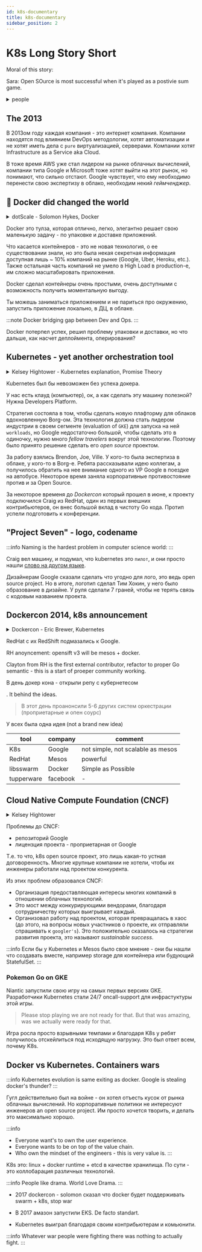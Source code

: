 ```yaml
---
id: k8s-documentary
title: k8s-documentary
sidebar_position: 2
---
```

<!-- 
Convention:
:::note "Author comment"
-->

# K8s Long Story Short

Moral of this story:

Sara: Open SOurce is most successful when it's played as a postivie sum game.

<details>
<summary>people</summary>

- Tim Hockin - Principal SW Engineer, K8s, GKE, GCP
- Kelsey Hightower - Developer Advocate, GCP
- Brendon Burns - cofounder kubernets
- [Eric Brewer](https://www.linkedin.com/in/eric-brewer-1031254/) | [wiki](https://en.wikipedia.org/wiki/Eric_Brewer_(scientist)) - VP Infrastructure & Google Fellow, Professor at UC Berkeley.

</details>

## The 2013

В 2013ом году каждая компания - это интернет компания. Компании находятся под влиянием DevOps методологии, хотят автоматизации и не хотят иметь дела с `pure` виртуализацией, серверами. Компании хотят Infrastructure as a Service aka Cloud.

В тоже время AWS уже стал лидером на рынке облачных вычислений, компании типа Google и Microsoft тоже хотят выйти на этот рынок, но понимают, что сильно отстают. Google чувствует, что ему необходимо перенести свою экспертизу в облако, необходим некий *геймченджер*.

## :whale: Docker did changed the world

<details>
<summary>dotScale - Solomon Hykes, Docker </summary>

Это очень интересно посмотреть, даже если вы отлично знаете :whale: 

<div class="video-wrapper">
  <iframe  height="540" frameborder="0" allowfullscreen width="100%" src="https://www.youtube.com/embed/3N3n9FzebAA" frameborder="0" allowfullscreen></iframe>
</div>

</details>

Docker это тулза, которая отлично, легко, элегантно решает свою маленькую задачу - по упаковке и доставке приложений.

Что касается контейнеров - это не новая технология, о ее существовании знали, но это была некая секретная информация доступная лишь ~ 10% компаний на рынке (Google, Uber, Heroku, etc.). Также остальная часть компаний не умело в High Load в production-е, им сложно масштабировать приложения.

Docker сделал контейнеры очень простыми, очень доступными с возможность получить моментальную выгоду.

Ты можешь заниматься приложением и не париться про окружению, запустить приложение локально, в ДЦ, в облаке.

:::note
Docker bridging gap between Dev and Ops.
:::

Docker потерпел успех, решил проблему упаковки и доставки, но что дальше, как насчет деплоймента, оперирования?

## Kubernetes - yet another orchestration tool

<details>
<summary>Kelsey Hightower - Kubernetes explanation, Promise Theory</summary>

Давайте представим что приближаются праздники приближаются, и вы хотите отправить своим близким подарок. Вы приходите на почту, и говорите что хотите отправить вещи, вам скажут что мы можем доставить вещи но мы не хотим ничего потерять. Мы не хотим потерять книги или драгоценности или деньги. Поэтому вам нужно положить их в коробку. Расширим аналогию и представим просто конверт. Стоимость отправка конверта из пункта А в пункт Б будет зависеть от разных факторов, размера, веса и т.д. Но чтобы вы не положили в конверт - почте это не важно.

Ключ к доставке - что вам нужно указать желаемый адресат. Как он будет доставлен, с какими сложностями почта может столкнуться при доставке - вам это не важно, почта абстрагирует вас от этих проблем. Вы просто даете конверт, говорите адрес, платите деньги и они вам обещают, что доставят его в течении 2 -3 дней. Машина может сломаться, доставщик может заболеть, что у годно может случиться, но они обещают что доставят его за 2-3 дня. Как они это будут делать - это не важно. Это Promise theory.

Задача Kubernetes-а - убедиться что приложение работает, точно так же как задача почты убедиться что письмо продолжает следовать к пункту назначения. Kubernetes - абстракция над инфрастуктурой. Разработчикам нужно упаковать свое приложение в коробку, дать нам адрес, и если они могут позволить себе доставку - мы запустим приложения для них и оно будет работать.

</details>

Kubernetes был бы невозможен без успеха докера.

У нас есть клауд (компьютер), ок, а как сделать эту машину полезной? Нужна Developers Platform.

Стратегия состояла в том, чтобы сделать новую плафторму для облаков вдохновленную Borg-ом.
Эта технология должна стать лидером индустрии в своем сегменте (evaluation of `GKE`) для запуска на ней `workloads`, но Google недостаточно большой, чтобы сделать это в одиночку, нужно много *fellow travelers* вокруг этой технологии. Поэтому было принято решение сделать его *open source* проектом.

За работу взялись Brendon, Joe, Ville. У кого-то была экспертиза в облаке, у кого-то в Borg-е. Ребята рассказывали идею коллегам, а получилось обратить на нее внимание одного из VP Google в поездке на автобусе. Некоторое время заняла корпоративные противостояние против и за Open Source.

За некоторое временя до *Dockercon* который прошел в июне, к проекту подключился Craig из RedHat, один из первых внешних контрибьютеров, он внес большой вклад в чистоту Go кода. Протип успели подготовить к конференции.

## "Project Seven" - logo, codename 

:::info
Naming is the hardest problem in computer science world:
:::

Craig вел машину, и подумал, что kubernetes это `пилот`, и они просто нашли [слово на другом языке](https://en.wiktionary.org/wiki/%CE%BA%CF%85%CE%B2%CE%B5%CF%81%CE%BD%CE%AE%CF%84%CE%B7%CF%82).

Дизайнерам Google сказали сделать что угодно для лого, это ведь open source project. Но в итоге, логотип сделал Тим Хокин, у него было образование в дизайне. У руля сделали 7 граней, чтобы не терять связь с кодовым названием проекта.

## Dockercon 2014, k8s announcement

<details>
<summary>Dockercon - Eric Brewer, Kubernetes </summary>

20 June 2014, Eric Brewer (Google).

Это очень интересно посмотреть, даже если вы отлично знаете kubernetes. В этой презентации я нашел лучшее объяснение того, что такое `Pod`

В этот день открылся репозиторий Kubernetes (под лицензией Google).

<div class="video-wrapper">
  <iframe  height="540" frameborder="0" allowfullscreen width="100%" src="https://www.youtube.com/embed/YrxnVKZeqK8" frameborder="0" allowfullscreen></iframe>
</div>

</details>


RedHat с их RedShift подмазались к Google.

RH anoyncement: opensift v3 will be mesos + docker.

Clayton from RH is the first external contributor, refactor to proper Go semantic - this is a start of proeper community working.

В день докер кона - открыли репу с кубернетесом

. It behind the ideas.
> В этот день проанонсили 5-6 других систем оркестрации (проприетарные и опен соурс)

У всех была одна идея (not a brand new idea)

|tool|company|comment|
|----|-------|-------|
|K8s|Google|not simple, not scalable as mesos|
|RedHat|Mesos|powerful|
|libsswarm|Docker|Simple as Possible|
|tupperware|facebook|-|

## Cloud Native Compute Foundation (CNCF)

<!-- Kubernetes - kelsey hightower voice of technology(show what is next, invite to contribute), mc on kubecon -->

<details>
<summary>Kelsey Hightower</summary>
Примерно в это время, инженер Келси Хайтауэр активно помогал другим участникам индустрии разобраться с вопросом: "Что такое k8s"? Это заметили и его пригласили в Google на позицию Developer Advocate. Таким образом Келси стал *голосом* проекта.
</details>

Проблемы до CNCF:
- репозиторий Google
- лицензция проекта - проприетарная от Google

Т.е. то что, k8s open source проект, это лишь какая-то устная договоренность. Многие крупные компании не хотели, чтобы их инженеры работали над проектом конкурента.

Из этих проблем образовался CNCF:
- Организация предоставляющая интересы многих компаний в отношении облачных технологий.
- Это мост между конкурирующими вендорами, благодаря сотрудничеству которых выигрывает каждый.
- Организовал работу над проектом, которая превращалась в хаос (до этого, на вопросы новых участников о проекте, их отправляли спрашивать к `googler's`). Это положительно сказалось на стратегии развития проекта, это называют *sustainable success*.

:::info
Если бы у Kubernetes и Mesos было свое мнение - они бы нашли что создавать вместе, например storage для контейнера или будующий StatefulSet.
:::

### Pokemon Go on GKE

Niantic запустили свою игру на самых первых версиях GKE. Разработчики Kubernetes стали 24/7 oncall-support для инфрастуктуры этой игры.

> Please stop playing we are not ready for that. But that was amazing, was we actually were ready for that.

Игра росла просто взрывными темпами и благодаря K8s у ребят получилось отскейлиться под исходящую нагрузку. Это был ответ всем, почему K8s.

## Docker vs Kubernetes. Containers wars

:::info
Kubernetes evolution is same exiting as docker. Google is stealing docker's thunder?
:::

Гугл действительно был на войне - он хотел отъесть кусок от рынка облачных вычислений.
Но корпоративные политики не интересуют инженеров an open source project. Им просто хочется творить, и делать это максимально хорошо.

:::info
- Everyone want's to own the user experience. 
- Everyone wants to be on top of the value chain.
- Who own the mindset of the engineers - this is very value is.
:::

K8s это: linux + docker runtime + etcd в качестве хранилища. По сути - это коллобарация различных технологий.

:::info
People like drama. World Love Drama.
:::

- 2017 dockercon - solomon сказал что docker будет поддерживать swarm + k8s, stop war
- В 2017 амазон запустили EKS. De facto standart.

- Kubernetes выиграл благодаря своим контрибьютерам и комьюнити.

:::info
Whatever war people were fighting there was nothing to actually fight.
:::
